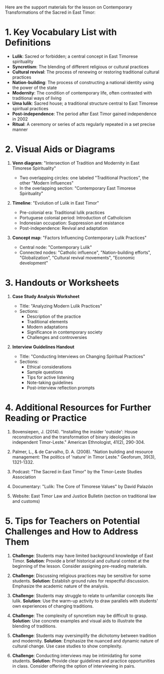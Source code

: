 Here are the support materials for the lesson on Contemporary Transformations of the Sacred in East Timor:

# 1. Key Vocabulary List with Definitions

- **Lulik**: Sacred or forbidden; a central concept in East Timorese spirituality
- **Syncretism**: The blending of different religious or cultural practices
- **Cultural revival**: The process of renewing or restoring traditional cultural practices
- **Nation-building**: The process of constructing a national identity using the power of the state
- **Modernity**: The condition of contemporary life, often contrasted with traditional ways of living
- **Uma lulik**: Sacred house; a traditional structure central to East Timorese spiritual practices
- **Post-independence**: The period after East Timor gained independence in 2002
- **Ritual**: A ceremony or series of acts regularly repeated in a set precise manner

# 2. Visual Aids or Diagrams

1. **Venn diagram**: "Intersection of Tradition and Modernity in East Timorese Spirituality"
   - Two overlapping circles: one labeled "Traditional Practices", the other "Modern Influences"
   - In the overlapping section: "Contemporary East Timorese Spirituality"

2. **Timeline**: "Evolution of Lulik in East Timor"
   - Pre-colonial era: Traditional lulik practices
   - Portuguese colonial period: Introduction of Catholicism
   - Indonesian occupation: Suppression and resistance
   - Post-independence: Revival and adaptation

3. **Concept map**: "Factors Influencing Contemporary Lulik Practices"
   - Central node: "Contemporary Lulik"
   - Connected nodes: "Catholic influence", "Nation-building efforts", "Globalization", "Cultural revival movements", "Economic development"

# 3. Handouts or Worksheets

1. **Case Study Analysis Worksheet**
   - Title: "Analyzing Modern Lulik Practices"
   - Sections:
     - Description of the practice
     - Traditional elements
     - Modern adaptations
     - Significance in contemporary society
     - Challenges and controversies

2. **Interview Guidelines Handout**
   - Title: "Conducting Interviews on Changing Spiritual Practices"
   - Sections:
     - Ethical considerations
     - Sample questions
     - Tips for active listening
     - Note-taking guidelines
     - Post-interview reflection prompts

# 4. Additional Resources for Further Reading or Practice

1. Bovensiepen, J. (2014). "Installing the insider 'outside': House reconstruction and the transformation of binary ideologies in independent Timor-Leste." American Ethnologist, 41(2), 290-304.

2. Palmer, L., & de Carvalho, D. A. (2008). "Nation building and resource management: The politics of 'nature' in Timor Leste." Geoforum, 39(3), 1321-1332.

3. Podcast: "The Sacred in East Timor" by the Timor-Leste Studies Association

4. Documentary: "Lulik: The Core of Timorese Values" by David Palazón

5. Website: East Timor Law and Justice Bulletin (section on traditional law and customs)

# 5. Tips for Teachers on Potential Challenges and How to Address Them

1. **Challenge**: Students may have limited background knowledge of East Timor.
   **Solution**: Provide a brief historical and cultural context at the beginning of the lesson. Consider assigning pre-reading materials.

2. **Challenge**: Discussing religious practices may be sensitive for some students.
   **Solution**: Establish ground rules for respectful discussion. Emphasize the academic nature of the analysis.

3. **Challenge**: Students may struggle to relate to unfamiliar concepts like lulik.
   **Solution**: Use the warm-up activity to draw parallels with students' own experiences of changing traditions.

4. **Challenge**: The complexity of syncretism may be difficult to grasp.
   **Solution**: Use concrete examples and visual aids to illustrate the blending of traditions.

5. **Challenge**: Students may oversimplify the dichotomy between tradition and modernity.
   **Solution**: Emphasize the nuanced and dynamic nature of cultural change. Use case studies to show complexity.

6. **Challenge**: Conducting interviews may be intimidating for some students.
   **Solution**: Provide clear guidelines and practice opportunities in class. Consider offering the option of interviewing in pairs.